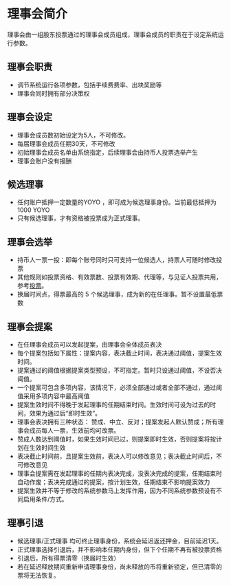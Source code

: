 # 理事会简介
理事会由一组股东投票通过的理事会成员组成，理事会成员的职责在于设定系统运行参数。

## 理事会职责
- 调节系统运行各项参数，包括手续费费率、出块奖励等
- 理事会同时拥有部分决策权

## 理事会设定
- 理事会成员数初始设定为5人，不可修改。
- 每届理事会成员任期30天，不可修改
- 初始理事会成员名单由系统指定，后续理事会由持币人投票选举产生
- 理事会账户没有报酬

## 候选理事
- 任何账户抵押一定数量的YOYO ，即可成为候选理事身份。当前最低抵押为 1000 YOYO
- 只有候选理事，才有资格被投票成为正式理事。

## 理事会选举
- 持币人一票一投：即每个账号同时只可支持一位候选人，持票人可随时修改投票
- 其他规则如投票资格、有效票数、投票有效期、代理等，与见证人投票共用，参考[投票](./vote_pledge/vote.html)。
- 换届时间点，得票最高的 5 个候选理事，成为新的在任理事。暂不设置最低票数

## 理事会提案
- 在任理事会成员可以发起提案，由理事会全体成员表决
- 每个提案包括如下属性：提案内容，表决截止时间，表决通过阈值，提案生效时间。
- 提案通过的阈值根据提案类型预设，不可指定。暂时只设通过阈值，不设否决阈值。
- 一个提案可包含多项内容，该情况下，必须全部通过或者全部不通过，通过阈值采用多项内容中最高阈值
- 提案生效时间不得晚于发起理事的任期结束时间。生效时间可设为过去的时间，效果为通过后“即时生效”。
- 理事会表决拥有三种状态： 赞成、中立、反对；提案发起人默认赞成；所有理事会成员每人一票，生效前均可改票。
- 赞成人数达到阈值时，如果生效时间已过，则提案即时生效，否则提案将按计划在生效时间生效
- 表决截止时间前，且提案生效前，表决人可以修改意见；表决截止时间后，不可修改意见
- 理事会提案需在发起理事的任期内表决完成，没表决完成的提案，任期结束时自动作废；表决完成通过的提案，按计划生效，任期结束不影响提案效力
- 提案生效并不等于修改的系统参数马上发挥作用，因为不同系统参数预设有不同启用条件/方式。

## 理事引退
- 候选理事/正式理事 均可终止理事身份，系统会延迟返还押金，目前延迟1天。
- 正式理事选择引退后，并不影响本任期内身份，但下个任期不再有被投票资格
- 引退后，所有得票清零（换届时生效）
- 若在延迟释放期间重新申请理事身份，尚未释放的币将重新锁定，但已清零的票将无法恢复。